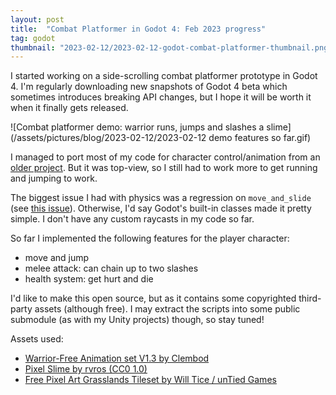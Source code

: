 ```yaml
---
layout: post
title:  "Combat Platformer in Godot 4: Feb 2023 progress"
tag: godot
thumbnail: "2023-02-12/2023-02-12-godot-combat-platformer-thumbnail.png"
---
```


I started working on a side-scrolling combat platformer prototype in Godot 4.
I'm regularly downloading new snapshots of Godot 4 beta which sometimes introduces breaking API changes, but I hope it will be worth it when it finally gets released.

![Combat platformer demo: warrior runs, jumps and slashes a slime](/assets/pictures/blog/2023-02-12/2023-02-12 demo features so far.gif)

I managed to port most of my code for character control/animation from an [older project](https://github.com/hsandt/flame-of-hope-godot/tree/master/Scripts). But it was top-view, so I still had to work more to get running and jumping to work.

The biggest issue I had with physics was a regression on `move_and_slide` (see [this issue](https://github.com/godotengine/godot/issues/71993)). Otherwise, I'd say Godot's built-in classes made it pretty simple. I don't have any custom raycasts in my code so far.

So far I implemented the following features for the player character:
- move and jump
- melee attack: can chain up to two slashes
- health system: get hurt and die

I'd like to make this open source, but as it contains some copyrighted third-party assets (although free).
I may extract the scripts into some public submodule (as with my Unity projects) though, so stay tuned!

Assets used:
- [Warrior-Free Animation set V1.3 by Clembod](https://clembod.itch.io/warrior-free-animation-set)
- [Pixel Slime by rvros (CC0 1.0)](https://rvros.itch.io/pixel-art-animated-slime)
- [Free Pixel Art Grasslands Tileset by Will Tice / unTied Games](https://untiedgames.itch.io/free-grasslands-tileset)
